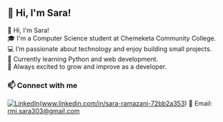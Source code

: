 ## 👋 Hi, I'm Sara!

👋 Hi, I'm Sara!  
🎓 I'm a Computer Science student at Chemeketa Community College.  
💻 I’m passionate about technology and enjoy building small projects.  
🧠 Currently learning Python and web development.  
🚀 Always excited to grow and improve as a developer.

### 📫 Connect with me

[![LinkedIn](https://img.shields.io/badge/LinkedIn-blue?logo=linkedin&style=for-the-badge)](https://www.linkedin.com/in/sara-ramazani-72bb2a353)(www.linkedin.com/in/sara-ramazani-72bb2a353)
📧 Email: [rmi.sara303@gmail.com](mailto:rmi.sara303@gmail.com)

